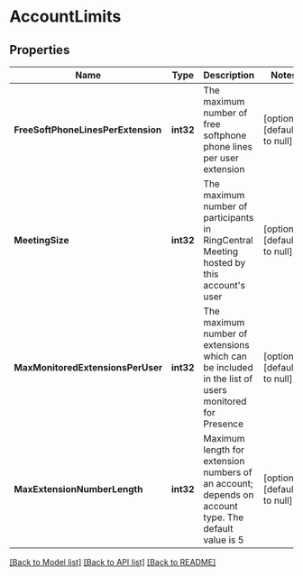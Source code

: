 # AccountLimits

## Properties
Name | Type | Description | Notes
------------ | ------------- | ------------- | -------------
**FreeSoftPhoneLinesPerExtension** | **int32** | The maximum number of free softphone phone lines per user extension | [optional] [default to null]
**MeetingSize** | **int32** | The maximum number of participants in RingCentral Meeting hosted by this account&#39;s user | [optional] [default to null]
**MaxMonitoredExtensionsPerUser** | **int32** | The maximum number of extensions which can be included in the list of users monitored for Presence | [optional] [default to null]
**MaxExtensionNumberLength** | **int32** | Maximum length for extension numbers of an account; depends on account type. The default value is 5 | [optional] [default to null]

[[Back to Model list]](../README.md#documentation-for-models) [[Back to API list]](../README.md#documentation-for-api-endpoints) [[Back to README]](../README.md)


